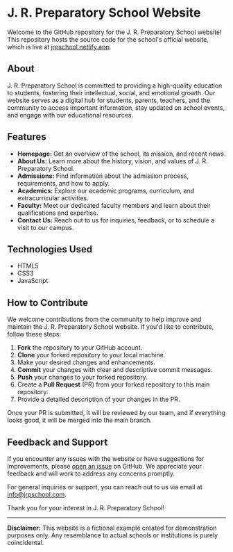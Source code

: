# J. R. Preparatory School Website

Welcome to the GitHub repository for the J. R. Preparatory School website! This repository hosts the source code for the school's official website, which is live at [jrpschool.netlify.app](https://jrpschool.netlify.app/).

## About

J. R. Preparatory School is committed to providing a high-quality education to students, fostering their intellectual, social, and emotional growth. Our website serves as a digital hub for students, parents, teachers, and the community to access important information, stay updated on school events, and engage with our educational resources.

## Features

- **Homepage:** Get an overview of the school, its mission, and recent news.
- **About Us:** Learn more about the history, vision, and values of J. R. Preparatory School.
- **Admissions:** Find information about the admission process, requirements, and how to apply.
- **Academics:** Explore our academic programs, curriculum, and extracurricular activities.
- **Faculty:** Meet our dedicated faculty members and learn about their qualifications and expertise.
- **Contact Us:** Reach out to us for inquiries, feedback, or to schedule a visit to our campus.

## Technologies Used

- HTML5
- CSS3
- JavaScript

## How to Contribute

We welcome contributions from the community to help improve and maintain the J. R. Preparatory School website. If you'd like to contribute, follow these steps:

1. **Fork** the repository to your GitHub account.
2. **Clone** your forked repository to your local machine.
3. Make your desired changes and enhancements.
4. **Commit** your changes with clear and descriptive commit messages.
5. **Push** your changes to your forked repository.
6. Create a **Pull Request** (PR) from your forked repository to this main repository.
7. Provide a detailed description of your changes in the PR.

Once your PR is submitted, it will be reviewed by our team, and if everything looks good, it will be merged into the main branch.

## Feedback and Support

If you encounter any issues with the website or have suggestions for improvements, please [open an issue](https://github.com/your-username/jr-preparatory-school/issues) on GitHub. We appreciate your feedback and will work to address any concerns promptly.

For general inquiries or support, you can reach out to us via email at [info@jrpschool.com](mailto:info@jrpschool.com).

Thank you for your interest in J. R. Preparatory School!

---

**Disclaimer:** This website is a fictional example created for demonstration purposes only. Any resemblance to actual schools or institutions is purely coincidental.
